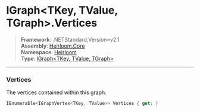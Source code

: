# IGraph\<TKey, TValue, TGraph>.Vertices

> **Framework**: .NETStandard,Version=v2.1  
> **Assembly**: [Heirloom.Core][0]  
> **Namespace**: [Heirloom][0]  
> **Type**: [IGraph\<TKey, TValue, TGraph>][1]  

--------------------------------------------------------------------------------

### Vertices

The vertices contained within this graph.

```cs
IEnumerable<IGraphVertex<TKey, TValue>> Vertices { get; }
```

[0]: ..\Heirloom.Core.md
[1]: Heirloom.IGraph[TKey,TValue,TGraph].md
